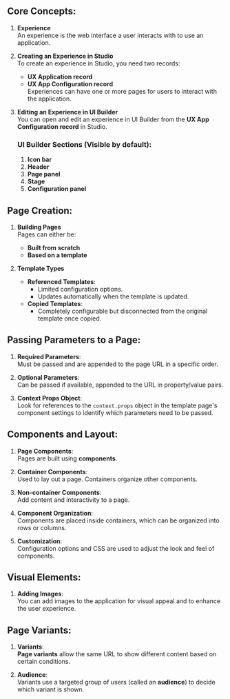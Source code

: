 ## Core Concepts:

1. **Experience**  
   An experience is the web interface a user interacts with to use an application.

2. **Creating an Experience in Studio**  
   To create an experience in Studio, you need two records:
   - **UX Application record**  
   - **UX App Configuration record**  
   Experiences can have one or more pages for users to interact with the application.

3. **Editing an Experience in UI Builder**  
   You can open and edit an experience in UI Builder from the **UX App Configuration record** in Studio.
   
   ### UI Builder Sections (Visible by default):
   1. **Icon bar**
   2. **Header**
   3. **Page panel**
   4. **Stage**
   5. **Configuration panel**

## Page Creation:

1. **Building Pages**  
   Pages can either be:
   - **Built from scratch**
   - **Based on a template**
   
2. **Template Types**  
   - **Referenced Templates**:
     - Limited configuration options.
     - Updates automatically when the template is updated.
   - **Copied Templates**:
     - Completely configurable but disconnected from the original template once copied.

## Passing Parameters to a Page:

1. **Required Parameters**:  
   Must be passed and are appended to the page URL in a specific order.

2. **Optional Parameters**:  
   Can be passed if available, appended to the URL in property/value pairs.

3. **Context Props Object**:  
   Look for references to the `context.props` object in the template page's component settings to identify which parameters need to be passed.

## Components and Layout:

1. **Page Components**:  
   Pages are built using **components**.

2. **Container Components**:  
   Used to lay out a page. Containers organize other components.

3. **Non-container Components**:  
   Add content and interactivity to a page.

4. **Component Organization**:  
   Components are placed inside containers, which can be organized into rows or columns.

5. **Customization**:  
   Configuration options and CSS are used to adjust the look and feel of components.

## Visual Elements:

1. **Adding Images**:  
   You can add images to the application for visual appeal and to enhance the user experience.

## Page Variants:

1. **Variants**:  
   **Page variants** allow the same URL to show different content based on certain conditions.

2. **Audience**:  
   Variants use a targeted group of users (called an **audience**) to decide which variant is shown.
